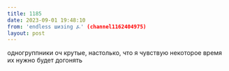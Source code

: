 ```yaml
---
title: 1185
date: 2023-09-01 19:48:10
from: 'endless шизing ⍼' (channel1162404975)
layout: post
---
```


одногруппники оч крутые, настолько, что я чувствую некоторое время их нужно будет догонять
